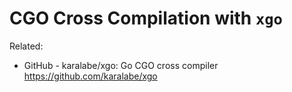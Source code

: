 # CGO Cross Compilation with `xgo`

Related:

* GitHub - karalabe/xgo: Go CGO cross compiler  
  <https://github.com/karalabe/xgo>
